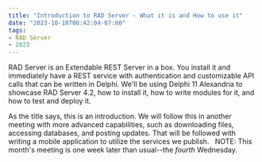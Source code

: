 ```yaml
---
title: "Introduction to RAD Server - What it is and How to use it"
date: "2023-10-18T08:42:04-07:00"
tags:
- RAD Server
- 2023
---
```


RAD Server is an Extendable REST Server in a box. You install it and immediately have a REST service with authentication and customizable API calls that can be written in Delphi. We'll be using Delphi 11 Alexandria to showcase RAD Server 4.2, how to install it, how to write modules for it, and how to test and deploy it.

As the title says, this is an introduction. We will follow this in another meeting with more advanced capabilities, such as downloading files, accessing databases, and posting updates. That will be followed with writing a mobile application to utilize the services we publish.
 
NOTE: This month's meeting is one week later than usual--the <em>fourth</em> Wednesday.
